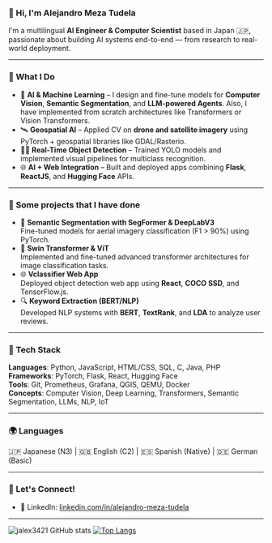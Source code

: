 ### 👋 Hi, I'm Alejandro Meza Tudela

I'm a multilingual **AI Engineer & Computer Scientist** based in Japan 🇯🇵, passionate about building AI systems end-to-end — from research to real-world deployment.

---

### 🚀 What I Do

- 🤖 **AI & Machine Learning** – I design and fine-tune models for **Computer Vision**, **Semantic Segmentation**, and **LLM-powered Agents**.
       Also, I have implemented from scratch architectures like Transformers or Vision Transformers.
- 🛰️ **Geospatial AI** – Applied CV on **drone and satellite imagery** using PyTorch + geospatial libraries like GDAL/Rasterio.
- 🕵️‍♂️ **Real-Time Object Detection** – Trained YOLO models and implemented visual pipelines for multiclass recognition.
- 🌐 **AI + Web Integration** – Built and deployed apps combining **Flask**, **ReactJS**, and **Hugging Face** APIs.

---

### 📌 Some projects that I have done

- 📸 **Semantic Segmentation with SegFormer & DeepLabV3**  
  Fine-tuned models for aerial imagery classification (F1 > 90%) using PyTorch.
- 🦾 **Swin Transformer & ViT**  
  Implemented and fine-tuned advanced transformer architectures for image classification tasks.
- 🌐 **Vclassifier Web App**  
  Deployed object detection web app using **React**, **COCO SSD**, and TensorFlow.js.
- 🔍 **Keyword Extraction (BERT/NLP)**  
  Developed NLP systems with **BERT**, **TextRank**, and **LDA** to analyze user reviews.

---

### 🧰 Tech Stack

**Languages**: Python, JavaScript, HTML/CSS, SQL, C, Java, PHP  
**Frameworks**: PyTorch, Flask, React, Hugging Face  
**Tools**: Git, Prometheus, Grafana, QGIS, QEMU, Docker  
**Concepts**: Computer Vision, Deep Learning, Transformers, Semantic Segmentation, LLMs, NLP, IoT

---

### 🌍 Languages
🇯🇵 Japanese (N3) | 🇬🇧 English (C2) | 🇪🇸 Spanish (Native) | 🇩🇪 German (Basic)

---

### 🤝 Let's Connect!
- 💼 LinkedIn: [linkedin.com/in/alejandro-meza-tudela](https://www.linkedin.com/in/alejandro-meza-tudela/)
  
---

![jalex3421 GitHub stats](https://github-readme-stats.vercel.app/api?username=jalex3421&show_icons=true&theme=radical)
[![Top Langs](https://github-readme-stats.vercel.app/api/top-langs/?username=jalex3421&layout=compact)](https://github.com/anuraghazra/github-readme-stats)
